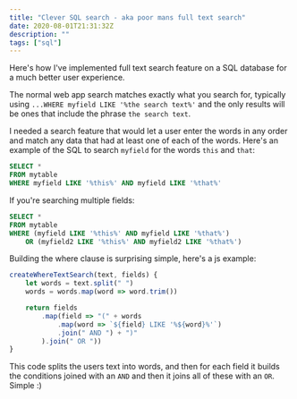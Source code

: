 ```yaml
---
title: "Clever SQL search - aka poor mans full text search"
date: 2020-08-01T21:31:32Z
description: ""
tags: ["sql"]
---
```


Here's how I've implemented full text search feature on a SQL database for a much better user experience.
<!--more-->

The normal web app search matches exactly what you search for, typically using `...WHERE myfield LIKE '%the search text%'` and the only results will be ones that include the phrase `the search text`.

I needed a search feature that would let a user enter the words in any order and match any data that had at least one of each of the words. Here's an example of the SQL to search `myfield` for the words `this` and `that`:

```sql
SELECT *
FROM mytable
WHERE myfield LIKE '%this%' AND myfield LIKE '%that%'
```

If you're searching multiple fields:

```sql
SELECT *
FROM mytable
WHERE (myfield LIKE '%this%' AND myfield LIKE '%that%')
	OR (myfield2 LIKE '%this%' AND myfield2 LIKE '%that%')
```

Building the where clause is surprising simple, here's a js example:

```js
createWhereTextSearch(text, fields) {
    let words = text.split(" ")
    words = words.map(word => word.trim())

    return fields
        .map(field => "(" + words
            .map(word => `${field} LIKE '%${word}%'`)
            .join(" AND ") + ")"
        ).join(" OR "))
}
```

This code splits the users text into words, and then for each field it builds the conditions joined with an `AND` and 
then it joins all of these with an `OR`. Simple :)